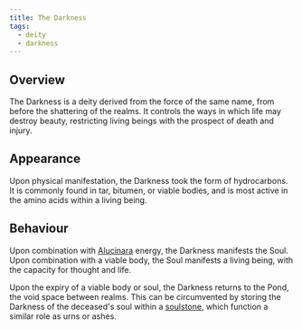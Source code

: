 ```yaml
---
title: The Darkness
tags:
  - deity
  - darkness
---
```

## Overview
The Darkness is a deity derived from the force of the same name, from before the shattering of the realms. It controls the ways in which life may destroy beauty, restricting living beings with the prospect of death and injury.
## Appearance
Upon physical manifestation, the Darkness took the form of hydrocarbons. It is commonly found in tar, bitumen, or viable bodies, and is most active in the amino acids within a living being.
## Behaviour
Upon combination with [Alucinara](phenomena/alucinara.md) energy, the Darkness manifests the Soul. Upon combination with a viable body, the Soul manifests a living being, with the capacity for thought and life.

Upon the expiry of a viable body or soul, the Darkness returns to the Pond, the void space between realms. This can be circumvented by storing the Darkness of the deceased's soul within a [soulstone](phenomena/soulstone.md), which function a similar role as urns or ashes.